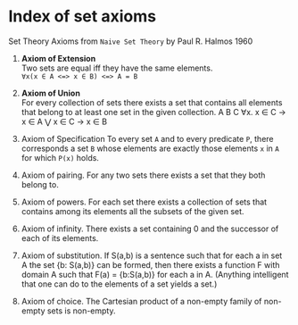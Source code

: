 # Index of set axioms

Set Theory Axioms from `Naive Set Theory` by Paul R. Halmos 1960

1. **Axiom of Extension**    
   Two sets are equal iff they have the same elements.   
   `∀x(x ∈ A <=> x ∈ B) <=> A = B`

2. **Axiom of Union**    
   For every collection of sets there exists a set that contains all 
   elements that belong to at least one set in the given collection.
   A B
   C
   ∀x. x ∈ C -> x ∈ A ⋁ x ∈ C -> x ∈ B

3. Axiom of Specification 
  To every set `A` and to every predicate `P`, there corresponds a set `B` whose elements are exactly those elements `x` in `A` for which `P(x)` holds.

4. Axiom of pairing. For any two sets there exists a set that they both belong to.
5. Axiom of powers. For each set there exists a collection of sets that contains among
its elements all the subsets of the given set.
6. Axiom of infinity. There exists a set containing 0 and the successor of each of its
elements.
7. Axiom of substitution. If S(a,b) is a sentence such that for each a in set A the set
{b: S(a,b)} can be formed, then there exists a function F with domain A such that
F(a) = {b:S(a,b)} for each a in A. (Anything intelligent that one can do to the elements
of a set yields a set.)
8. Axiom of choice. The Cartesian product of a non-empty family of non-empty sets is
non-empty.
